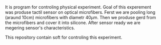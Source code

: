 It is program for controling physical experiment. Goal of this experement was produse tactil sensor on optical microfibers.
Ferst we are pooling long (araund 10cm) microfibers with diametr 40µm. Then we produse gerd from the microfibers and cover it into silicone.
After sensor ready we are megering sensor's characteristics.

This repository contain soft for controling this experiment.
